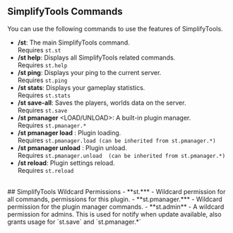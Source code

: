 ## SimplifyTools Commands
You can use the following commands to use the features of SimplifyTools.
- **/st**: The main SimplifyTools command.<br />Requires `st.st`
- **/st help**: Displays all SimplifyTools related commands.<br />Requires `st.help`
- **/st ping**: Displays your ping to the current server.<br />Requires `st.ping`
- **/st stats**: Displays your gameplay statistics.<br />Requires `st.stats`
- **/st save-all**: Saves the players, worlds data on the server.<br />Requires `st.save`
- **/st pmanager** <LOAD/UNLOAD>: A built-in plugin manager.<br />Requires `st.pmanager.*`
- **/st pmanager load** <PLUGIN-NAME>: Plugin loading.<br />Requires `st.pmanager.load (can be inherited from st.pmanager.*)`
- **/st pmanager unload** <PLUGIN-NAME>: Plugin unload.<br />Requires `st.pmanager.unload  (can be inherited from st.pmanager.*)`
- **/st reload**: Plugin settings reload.<br />Requires `st.reload`
<br />
## SimplifyTools Wildcard Permissions
- **st.*** -  Wildcard permission for all commands, permissions for this plugin.
- **st.pmanager.*** - Wildcard permission for the plugin manager commands.
- **st.admin** - A wildcard permission for admins. This is used for notify when update available, also grants usage for `st.save` and `st.pmanager.*`